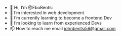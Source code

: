 - 👋 Hi, I’m @EboBentsi
- 👀 I’m interested in web development
- 🌱 I’m currently learning to become a frontend Dev
- 💞️ I’m looking to learn from experienced Devs
- 📫 How to reach me email johnbentsi56@gmail.com

<!---
EboBentsi/EboBentsi is a ✨ special ✨ repository because its `README.md` (this file) appears on your GitHub profile.
You can click the Preview link to take a look at your changes.
--->
